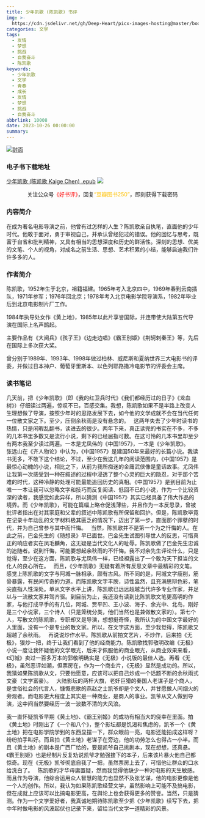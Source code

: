 ```yaml
---
title: 少年凯歌 (陈凯歌) 书评
img: >-
  https://cdn.jsdelivr.net/gh/Deep-Heart/picx-images-hosting@master/boomments/少年凯歌.7a34scsh1oo0.webp
categories: 文学
tags:
  - 友情
  - 梦想
  - 挑战
  - 自我奋斗
  - 陈凯歌
keywords:
  - 少年凯歌
  - 文学
  - 青春
  - 成长
  - 友情
  - 梦想
  - 挑战
  - 自我奋斗
abbrlink: 10008
date: 2023-10-26 00:00:00
summary:
---
```


[![封面](https://cdn.jsdelivr.net/gh/Deep-Heart/picx-images-hosting@master/boomments/少年凯歌.7a34scsh1oo0.webp)]()
### 电子书下载地址
[少年凯歌 (陈凯歌 Kaige Chen) .epub](https://url57.ctfile.com/f/23765157-960783795-e9062f)
![](https://cdn.jsdelivr.net/gh/Deep-Heart/picx-images-hosting@master/WeChat/wechat_mp_large.6xheshb4rok0.webp)
<center>关注公众号<font color="#ff0000">《好书评》</font>，回复<font color="#ffc000">“豆瓣图书250”</font>，即刻获得下载密码</center>

### 内容简介
在成为著名电影导演之前，他曾有过怎样的人生？陈凯歌亲自执笔，直面他的少年时代。他敢于面对，勇于审视自己，并承认曾经犯过的错误。他的回忆与思考，既富于自省和批判精神，又具有相当的思想深度和历史的鲜活性。深刻的思想、优美的文笔、个人的视角，对成名之前生活、思想、艺术积累的小结，能够启迪我们许许多多的人。

### 作者简介
陈凯歌，1952年生于北京，祖籍福建。1965年考入北京四中，1969年春到云南插队，1971年参军；1976年回北京；1978年考入北京电影学院导演系，1982年毕业后到北京电影制片厂工作。

1984年执导处女作《黄上地》，1985年以此片享誉国际，并连带使大陆第五代导演在国际上名声鹊起。

主要作品有《大阅兵》《孩子王》《边走边唱》《霸王别姬》《荆轲刺秦王》等，先后在国际上多次获大奖。

曾分别于1989年、1993年、1998年做过柏林、威尼斯和夏纳世界三大电影书的评委，并做过日本神户、葡萄牙里斯本、以色列耶路撒冷电影节的评委会主席。

### 读书笔记
几天前，把《少年凯歌》（即《我的红卫兵时代》《我们都经历过的日子》《龙血树》）仔细读过两遍，惊叹不已，百感交集。我想，陈凯歌如果不是半路上改变人生理想做了导演，按照少年时的思路发展下去，如今他的文学成就不会在当代任何一位散文家之下。至少，压倒余秋雨是没有悬念的。
 
这两年失去了少年时读书的热情，只是闲暇乱翻书，读进去的很少。两年下来，真正读完的书实在不多，不多的几本书里多数又是流行小说，剩下的已经屈指可数。在这可怜的几本书里却至少有两本我至少读过两遍。一本是尤凤伟的《中国1957》，一本是《少年凯歌》。
 
张远山在《齐人物论》中认为，《中国1957》是建国50年来最好的长篇小说。我读书无多，不敢下这个结论，不过，至少在我这几年的阅读范围内，《中国1957》是最惊心动魄的小说，相比之下，从前为我所痴迷的金庸武侠像是童话故事。尤凤伟让我第一次感受到一种在叙述的过程中浸透了整个心灵的巨大的隐忍，对于那个苦难的时代，这种冷静的处理可能最能追回历史的真相。《中国1957》是到目前为止唯一一本让我可以忽略文字和技巧而反复阅读、低回不已的小说，作为一个比较资深的读者，我感觉如此异样，所以猜测《中国1957》其实已经具备了伟大作品的境界。而《少年凯歌》，可能在篇幅上略仓促浅薄些，并且作为一本反思录，曾被批评者指出在对其家庭和父辈的叙述中陈凯歌有所保留和回护。但是，陈凯歌毕竟在记录十年动乱的文字材料极其匮乏的情况下，迈出了第一步，直面那个罪孽的时代，并为自己曾参与其中而忏悔。
 
当然，陈凯歌并不是第一个为之忏悔的人。在此之前，巴金先生的《随想录》早已面世。巴金先生试图引导世人的反思，可惜真正的响应者实在凤毛麟角，这无疑是当代文化人的耻辱。陈凯歌做了巴金先生忠诚的追随者。说到忏悔，可能要想起余秋雨的不忏悔。我不对余先生评论什么，只是觉得，至少在这方面，陈凯歌与尤凤伟一样，已经袒露出了一个敢为天下担当的文化人的良心所在。
 
而且，《少年凯歌》无疑有着所有反思文章中最精彩的文笔。感觉上陈凯歌的文字与阿城一脉相承，颇有古风。所不同的是，阿城文字瘦削，筋骨暴露，有民间传奇的力道。而陈凯歌文字丰腴，诗性盎然，且充满思辩色彩，笔尖直指人性深处。单从文字水平上讲，陈凯歌已远远超越当代许多专业作家，并足以与一流散文家并驾齐驱。到目前为止，我还没有读到比陈凯歌文笔更高明的作家，与他打成平手的有几位，阿城、贾平凹、王小波、海子、余光中、北岛，刚好是三个小说家，三个诗人（只是笼统分类，他们当然也是兼做散文家的）。第七个人，写散文的陈凯歌，专职却又是导演，想想挺奇怪，我所认为的中国文字最好的人里面，没有一个是专业的散文家。所以，在文字这方面，至少我觉得，陈凯歌又超越了余秋雨。
 
再说说炒作水平。陈凯歌从前拍文艺片，不炒作，后来拍《无极》，狠炒一把，终于让我们看到了他的经商能力。陈凯歌找郭敬明改编《无极》小说一度让我怀疑他的文学眼光，后来才佩服他的商业眼光，从商业效果来看，《幻城》卖过一百多万本的郭敬明确实是《无极》小说版的最佳人选。再看《无极》，虽然恶评如潮，但票房在，作为一个商业片，《无极》显然是成功的。所以，我猜如果陈凯歌从文，只要他愿意，应该可以把自己炒成一个话题不断的余秋雨式文豪（文学富豪）。
 
大陆影坛的两杆大旗，老奸巨猾的秦国人老谋子是个商人，是世俗社会的代言人，慷慨悲歌的燕赵之士凯爷却是个文人，并甘愿做人间烟火的旁观者。而电影更大程度上其实是一种商业，是商人的事业。凯爷从文人做到导演，这中间当然要经历一波一波数不清的大风浪。

我一直怀疑凯爷早期《黄土地》、《霸王别姬》的成功有相当大的侥幸在里面。拍《黄土地》时刚出了《一个和八个》，整个影坛都是饥渴和焦虑的，凯爷一个《黄土地》把在电影学院学到的东西显摆一下，群众眼前一亮，电影还能拍成这样呀？纷纷拍手叫好。而且拍《黄土地》老谋子在旁边，他的功劳怎么也得占一小半。而且《黄土地》的剧本是广西厂给的，要是凯爷自己挑剧本，现在想想，还真悬。《霸王别姬》也是经制片反复劝说凯爷才勉强接下的本子，后来该片暴火他自己都惊奇。现在《无极》凯爷彻底自我了一把，虽然票房上去了，可惜他让群众的口水给洗白了。
 
陈凯歌的才华毋庸置疑，然而我觉得他缺少一种对电影的天生敏感。而且作为导演，他综合运用众人智慧的能力也显然不及张艺谋，他的电影更像是他一个人的创作。所以，我认为如果陈凯歌经营文学，虽然影响上可能不及搞电影，但在成就上应该可以比搞电影更高，在舆论上也会获得更多的赞誉。当然，只是猜测。作为一个文学爱好者，我真诚地期待陈凯歌至少把《少年凯歌》续写下去，把中年时做电影的风波起伏也记录下来，留给当代文学一道精彩的风景。
